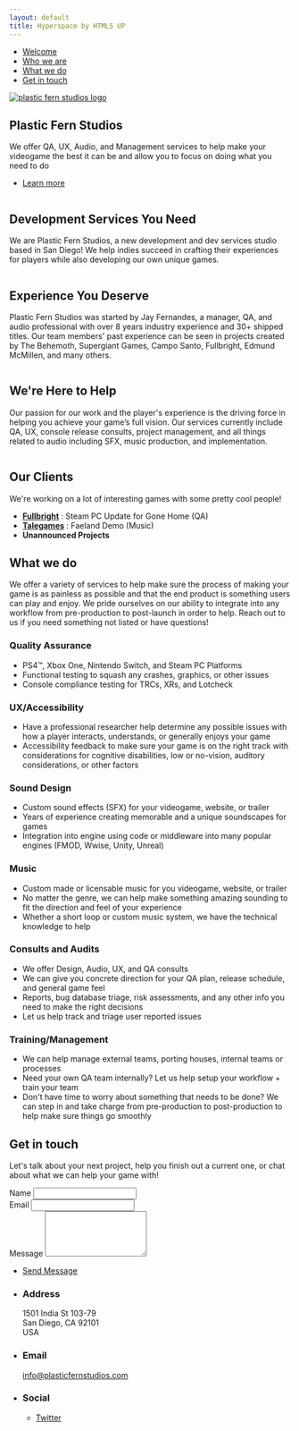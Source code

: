 ```yaml
---
layout: default
title: Hyperspace by HTML5 UP
---
```


<!-- Sidebar -->
<section id="sidebar">
	<div class="inner">
		<nav>
			<ul>
				<li><a href="#intro">Welcome</a></li>
				<li><a href="#one">Who we are</a></li>
				<li><a href="#two">What we do</a></li>
				<li><a href="#three">Get in touch</a></li>
			</ul>
		</nav>
	</div>
</section>

<!-- Wrapper -->
<div id="wrapper">

<!-- Intro -->
<section id="intro" class="wrapper style1 fullscreen fade-up">
	<div class="inner">
		<a href="javascript:;" class="image"><img src="images/logo.png" alt="plastic fern studios logo" data-position="center center" /></a>
		<h1>Plastic Fern Studios</h1>
		<p>We offer QA, UX, Audio, and Management services to help make your videogame the best it can be and allow you to focus on doing what you need to do</p>
		<ul class="actions">
			<li><a href="#one" class="button scrolly">Learn more</a></li>
		</ul>
	</div>
</section>

<!-- One -->
<section id="one" class="wrapper style2 spotlights">
	<section>
		<a href="javascript:;" class="image"><img src="images/pic01.jpg" alt="" data-position="center center" /></a>
		<div class="content">
			<div class="inner">
				<h2>Development Services You Need</h2>
				<p>We are Plastic Fern Studios, a new development and dev services studio based in San Diego! We help indies succeed in crafting their experiences for players while also developing our own unique games.</p>
			</div>
		</div>
	</section>
	<section>
		<a href="javascript:;" class="image"><img src="images/pic02.jpg" alt="" data-position="top center" /></a>
		<div class="content">
			<div class="inner">
				<h2>Experience You Deserve</h2>
				<p>Plastic Fern Studios was started by Jay Fernandes, a manager, QA, and audio professional with over 8 years industry experience and 30+ shipped titles. Our team members' past experience can be seen in projects created by The Behemoth, Supergiant Games, Campo Santo, Fullbright, Edmund McMillen, and many others.</p>
			</div>
		</div>
	</section>
	<section>
		<a href="javascript:;" class="image"><img src="images/pic03.jpg" alt="" data-position="25% 25%" /></a>
		<div class="content">
			<div class="inner">
				<h2>We're Here to Help</h2>
				<p>Our passion for our work and the player's experience is the driving force in helping you achieve your game’s full vision. Our services currently include QA, UX, console release consults, project management, and all things related to audio including SFX, music production, and implementation.</p>
			</div>
		</div>
	</section>
	<section>
		<a href="javascript:;" class="image"><img src="images/clients.jpg" alt="" data-position="25% 25%" /></a>
		<div class="content">
			<div class="inner">
				<h2>Our Clients</h2>
				<p>We're working on a lot of interesting games with some pretty cool people! </p>
				<ul>
					<li><a href="fullbrig.ht"> <b>Fullbright</b></a> : Steam PC Update for Gone Home (QA)</li>
					<li><a href="www.talegames.com"> <b>Talegames</b></a> : Faeland Demo (Music)</li>
					<li><b>Unannounced Projects</b></li>
				</ul>
			</div>
		</div>
	</section>
</section>

<!-- Two -->
<section id="two" class="wrapper style3 fade-up">
	<div class="inner">
		<h2>What we do</h2>
		<p>We offer a variety of services to help make sure the process of making your game is as painless as possible and that the end product is something users can play and enjoy. We pride ourselves on our ability to integrate into any workflow from pre-production to post-launch in order to help. Reach out to us if you need something not listed or have questions!</p>
		<div class="features">
			<section>
				<span class="icon major fa-bug"></span>
				<h3>Quality Assurance</h3>
				<ul>
					<li>PS4™, Xbox One, Nintendo Switch, and Steam PC Platforms</li>
					<li>Functional testing to squash any crashes, graphics, or other issues</li>
					<li>Console compliance testing for TRCs, XRs, and Lotcheck</li>
				</ul>
			</section>
			<section>
				<span class="icon major fa-gamepad"></span>
				<h3>UX/Accessibility</h3>
				<ul>
					<li>Have a professional researcher help determine any possible issues with how a player interacts, understands, or generally enjoys your game</li>
					<li>Accessibility feedback to make sure your game is on the right track with considerations for cognitive disabilities, low or no-vision, auditory considerations, or other factors</li>
				</ul>
			</section>
			<section>
				<span class="icon major fa-volume-up"></span>
				<h3>Sound Design</h3>
				<ul>
					<li>Custom sound effects (SFX) for your videogame, website, or trailer</li>
					<li>Years of experience creating memorable and a unique soundscapes for games</li>
					<li>Integration into engine using code or middleware into many popular engines (FMOD, Wwise, Unity, Unreal)</li>
				</ul>
			</section>
			<section>
				<span class="icon major fa-headphones"></span>
				<h3>Music</h3>
				<ul>
					<li>Custom made or licensable music for you videogame, website, or trailer</li>
					<li>No matter the genre, we can help make something amazing sounding to fit the direction and feel of your experience</li>
					<li>Whether a short loop or custom music system, we have the technical knowledge to help</li>
				</ul>
			</section>
			<section>
				<span class="icon major fa-clipboard"></span>
				<h3>Consults and Audits</h3>
				<ul>
					<li>We offer Design, Audio, UX, and QA consults</li>
					<li>We can give you concrete direction for your QA plan, release schedule, and general game feel</li>
					<li>Reports, bug database triage, risk assessments, and any other info you need to make the right decisions</li>
					<li>Let us help track and triage user reported issues</li>
				</ul>
			</section>
			<section>
				<span class="icon major fa-users"></span>
				<h3>Training/Management</h3>
				<ul>
					<li>We can help manage external teams, porting houses, internal teams or processes</li>
					<li>Need your own QA team internally? Let us help setup your workflow + train your team</li>
					<li>Don't have time to worry about something that needs to be done? We can step in and take charge from pre-production to post-production to help make sure things go smoothly</li>
				</ul>
			</section>
		</div>
	</div>
</section>

<!-- Three -->
<section id="three" class="wrapper style1 fade-up">
	<div class="inner">
		<h2>Get in touch</h2>
		<p>Let's talk about your next project, help you finish out a current one, or chat about what we can help your game with!</p>
		<div class="split style1">
			<section>
				<form method="post" action="https://formspree.io/info@plasticfernstudios.com">
					<div class="field half first">
						<label for="name">Name</label>
						<input type="text" name="name" id="name" />
					</div>
					<div class="field half">
						<label for="email">Email</label>
						<input type="text" name="email" id="email" />
					</div>
					<div class="field">
						<label for="message">Message</label>
						<textarea name="message" id="message" rows="5"></textarea>
					</div>
					<ul class="actions">
						<li><a href="" class="button submit">Send Message</a></li>
					</ul>
				</form>
			</section>
			<section>
				<ul class="contact">
					<li>
						<h3>Address</h3>
						<span>1501 India St 103-79<br />
						San Diego, CA 92101<br />
						USA</span>
					</li>
					<li>
						<h3>Email</h3>
						<a href="mailto:info@plasticfernstudios.com">info@plasticfernstudios.com</a>
					</li>
					<li>
						<h3>Social</h3>
						<ul class="icons">
							<li><a href="https://www.twitter.com/jaymfernandes" class="fa-twitter"><span class="label">Twitter</span></a></li>
						</ul>
					</li>
				</ul>
			</section>
		</div>
	</div>
</section>

</div>
